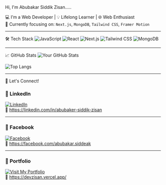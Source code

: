 Hi, I'm Abubakar Siddik Zisan.....

💻 I’m a Web Developer | 💡 Lifelong Learner | 🌐 Web Enthusiast  
🎯 Currently focusing on: `Next.js`, `MongoDB`, `Tailwind CSS`, `Framer Motion`

---

🛠️ Tech Stack
![JavaScript](https://img.shields.io/badge/-JavaScript-black?style=flat-square&logo=javascript)
![React](https://img.shields.io/badge/-React-161B22?style=flat&logo=react) 
![Next.js](https://img.shields.io/badge/-Next.js-161B22?style=flat&logo=next.js) 
![Tailwind CSS](https://img.shields.io/badge/-Tailwind-161B22?style=flat&logo=tailwind-css)
![MongoDB](https://img.shields.io/badge/-MongoDB-161B22?style=flat&logo=mongodb)

---

📈 GitHub Stats
![Your GitHub Stats](https://github-readme-stats.vercel.app/api?username=abubakersiddeak&show_icons=true&theme=github_dark&hide_border=true)

![Top Langs](https://github-readme-stats.vercel.app/api/top-langs/?username=abubakersiddeak&layout=compact&theme=github_dark&hide_border=true)

---

🔗 Let's Connect!
### 🔹 LinkedIn  
[![LinkedIn](https://img.shields.io/badge/LinkedIn-0A66C2?style=for-the-badge&logo=linkedin&logoColor=white)](https://linkedin.com/in/abubaker-siddik-zisan)  
🔗 https://linkedin.com/in/abubaker-siddik-zisan  

---

### 🔹 Facebook  
[![Facebook](https://img.shields.io/badge/Facebook-1877F2?style=for-the-badge&logo=facebook&logoColor=white)](https://facebook.com/abubakar.siddeak)  
🔗 https://facebook.com/abubakar.siddeak  

---

### 🔹 Portfolio  
[![Visit My Portfolio](https://img.shields.io/badge/Visit%20My%20Portfolio-007ACC?style=for-the-badge&logo=google-chrome&logoColor=white)](https://devzisan.vercel.app/)  
🔗 https://devzisan.vercel.app/





